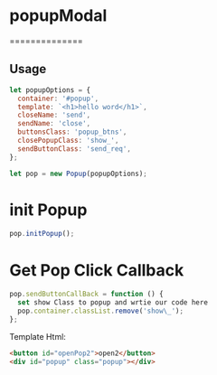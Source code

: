 # popupModal

==============

## Usage

```javascript
let popupOptions = {
  container: '#popup',
  template: `<h1>hello word</h1>`,
  closeName: 'send',
  sendName: 'close',
  buttonsClass: 'popup_btns',
  closePopupClass: 'show_',
  sendButtonClass: 'send_req',
};

let pop = new Popup(popupOptions);
```

# init Popup

```javascript
pop.initPopup();
```

# Get Pop Click Callback

```javascript
pop.sendButtonCallBack = function () {
  set show Class to popup and wrtie our code here
  pop.container.classList.remove('show\_');
};

```

Template Html:

```html
<button id="openPop2">open2</button>
<div id="popup" class="popup"></div>
```
